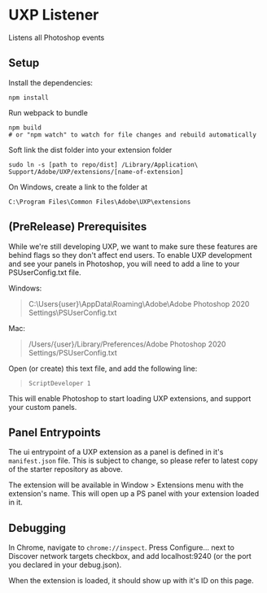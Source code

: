 # UXP Listener

Listens all Photoshop events

## Setup

Install the dependencies:

```
npm install
```

Run webpack to bundle

```
npm build
# or "npm watch" to watch for file changes and rebuild automatically
```

Soft link the dist folder into your extension folder

```
sudo ln -s [path to repo/dist] /Library/Application\ Support/Adobe/UXP/extensions/[name-of-extension]
```

On Windows, create a link to the folder at

```
C:\Program Files\Common Files\Adobe\UXP\extensions
```

## (PreRelease) Prerequisites

While we're still developing UXP, we want to make sure these features are behind flags so they don't affect end users. To enable UXP development and see your panels in Photoshop, you will need to add a line to your PSUserConfig.txt file.

Windows:
> C:\Users\{user}\AppData\Roaming\Adobe\Adobe Photoshop 2020 Settings\PSUserConfig.txt

Mac:
> /Users/{user}/Library/Preferences/Adobe Photoshop 2020 Settings/PSUserConfig.txt

Open (or create) this text file, and add the following line:

> `ScriptDeveloper 1`

This will enable Photoshop to start loading UXP extensions, and support your custom panels. 

## Panel Entrypoints

The ui entrypoint of a UXP extension as a panel is defined in it's `manifest.json` file. This is subject to change, so please refer to latest copy of the starter repository as above.

The extension will be available in Window > Extensions menu with the extension's name. This will open up a PS panel with your extension loaded in it.


## Debugging

In Chrome, navigate to `chrome://inspect`. Press Configure... next to Discover network targets checkbox, and add localhost:9240 (or the port you declared in your debug.json). 

When the extension is loaded, it should show up with it's ID on this page.
